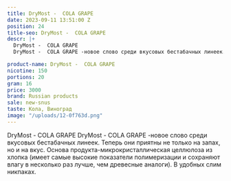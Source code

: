 ```yaml
---
title: DryMost -  COLA GRAPE
date: 2023-09-11 13:51:00 Z
position: 24
title-seo: DryMost -  COLA GRAPE
descr: |+
  DryMost -  COLA GRAPE
  DryMost -  COLA GRAPE -новое слово среди вкусовых бестабачных линеек. Теперь они приятны не только на запах, но и на вкус. Основа продукта-микрокристаллическая целлюлоза из хлопка (имеет самые высокие показатели полимеризации и сохраняют влагу в несколько раз лучше, чем древесные аналоги). В удобных слим никпаках.

product-name: DryMost -  COLA GRAPE
nicotine: 150
portions: 20
gram: 16
price: 3000
brand: Russian products
sale: new-snus
taste: Кола, Виноград
image: "/uploads/12-0f763d.png"
---
```


DryMost -  COLA GRAPE
DryMost -  COLA GRAPE -новое слово среди вкусовых бестабачных линеек. Теперь они приятны не только на запах, но и на вкус. Основа продукта-микрокристаллическая целлюлоза из хлопка (имеет самые высокие показатели полимеризации и сохраняют влагу в несколько раз лучше, чем древесные аналоги). В удобных слим никпаках.

